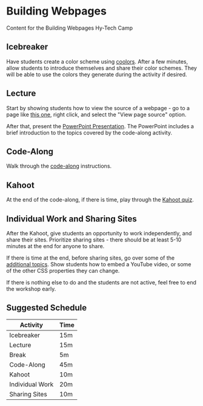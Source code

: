 # Building Webpages
Content for the Building Webpages Hy-Tech Camp

## Icebreaker
Have students create a color scheme using [coolors](https://coolors.co). After a few minutes, allow students to introduce themselves and share their color schemes. They will be able to use the colors they generate during the activity if desired.

## Lecture
Start by showing students how to view the source of a webpage - go to a page like [this one](https://en.wikipedia.org/wiki/Dog), right click, and select the "View page source" option.

After that, present the [PowerPoint Presentation](HelloHtml.pptx). The PowerPoint includes a brief introduction to the topics covered by the code-along activity.

## Code-Along
Walk through the [code-along](CodeAlong.md) instructions.

## Kahoot
At the end of the code-along, if there is time, play through the [Kahoot quiz](https://create.kahoot.it/share/duplicate-of-basic-html-css-activities-quiz/bacfd57b-72ff-4802-8cc7-caf098c9dd27).

## Individual Work and Sharing Sites
After the Kahoot, give students an opportunity to work independently, and share their sites. Prioritize sharing sites - there should be at least 5-10 minutes at the end for anyone to share.

If there is time at the end, before sharing sites, go over some of the [additional topics](https://hylandtechoutreach.github.io/coding-activities/HtmlCssJsContinued/AdditionalTopicChallenges.html). Show students how to embed a YouTube video, or some of the other CSS properties they can change.

If there is nothing else to do and the students are not active, feel free to end the workshop early.

## Suggested Schedule

| Activity | Time |
|-|-|
| Icebreaker| 15m |
| Lecture | 15m |
| Break | 5m |
| Code-Along | 45m |
| Kahoot | 10m |
| Individual Work | 20m |
| Sharing Sites | 10m |